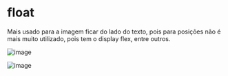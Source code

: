 # float

<p>Mais usado para a imagem ficar do lado do texto, pois para posições não é mais muito utilizado, pois tem o display flex, entre outros.</p>

![image](https://github.com/JefeLunelli/float/assets/121409262/8b80b7ba-64d1-4deb-ae23-0be72deeeb1c)

![image](https://github.com/JefeLunelli/float/assets/121409262/9bd7475b-1924-48d1-bd17-1159570d14dd)
